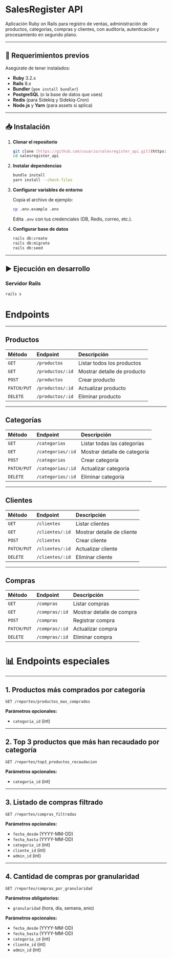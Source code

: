 # SalesRegister API

Aplicación Ruby on Rails para registro de ventas, administración de productos, categorías, compras y clientes, con auditoría, autenticación y procesamiento en segundo plano.

---

## 🚀 Requerimientos previos

Asegúrate de tener instalados:

* **Ruby** 3.2.x
* **Rails** 8.x
* **Bundler** (`gem install bundler`)
* **PostgreSQL** (o la base de datos que uses)
* **Redis** (para Sidekiq y Sidekiq-Cron)
* **Node.js** y **Yarn** (para assets si aplica)

---

## 📥 Instalación

1.  **Clonar el repositorio**

    ```bash
    git clone [https://github.com/usuario/salesregister_api.git](https://github.com/usuario/salesregister_api.git)
    cd salesregister_api
    ```

2.  **Instalar dependencias**

    ```bash
    bundle install
    yarn install --check-files
    ```

3.  **Configurar variables de entorno**

    Copia el archivo de ejemplo:

    ```bash
    cp .env.example .env
    ```

    Edita `.env` con tus credenciales (DB, Redis, correo, etc.).

4.  **Configurar base de datos**

    ```bash
    rails db:create
    rails db:migrate
    rails db:seed
    ```

---

## ▶️ Ejecución en desarrollo

### Servidor Rails

```bash
rails s
```

# Endpoints

---

## Productos

| Método | Endpoint | Descripción |
| :--- | :--- | :--- |
| `GET` | `/productos` | Listar todos los productos |
| `GET` | `/productos/:id` | Mostrar detalle de producto |
| `POST` | `/productos` | Crear producto |
| `PATCH/PUT` | `/productos/:id` | Actualizar producto |
| `DELETE` | `/productos/:id` | Eliminar producto |

---

## Categorías

| Método | Endpoint | Descripción |
| :--- | :--- | :--- |
| `GET` | `/categorias` | Listar todas las categorías |
| `GET` | `/categorias/:id` | Mostrar detalle de categoría |
| `POST` | `/categorias` | Crear categoría |
| `PATCH/PUT` | `/categorias/:id` | Actualizar categoría |
| `DELETE` | `/categorias/:id` | Eliminar categoría |

---

## Clientes

| Método | Endpoint | Descripción |
| :--- | :--- | :--- |
| `GET` | `/clientes` | Listar clientes |
| `GET` | `/clientes/:id` | Mostrar detalle de cliente |
| `POST` | `/clientes` | Crear cliente |
| `PATCH/PUT` | `/clientes/:id` | Actualizar cliente |
| `DELETE` | `/clientes/:id` | Eliminar cliente |

---

## Compras

| Método | Endpoint | Descripción |
| :--- | :--- | :--- |
| `GET` | `/compras` | Listar compras |
| `GET` | `/compras/:id` | Mostrar detalle de compra |
| `POST` | `/compras` | Registrar compra |
| `PATCH/PUT` | `/compras/:id` | Actualizar compra |
| `DELETE` | `/compras/:id` | Eliminar compra |

# 📊 Endpoints especiales

---

## 1. Productos más comprados por categoría

`GET /reportes/productos_mas_comprados`

**Parámetros opcionales:**

* `categoria_id` (int)

---

## 2. Top 3 productos que más han recaudado por categoría

`GET /reportes/top3_productos_recaudacion`

**Parámetros opcionales:**

* `categoria_id` (int)

---

## 3. Listado de compras filtrado

`GET /reportes/compras_filtradas`

**Parámetros opcionales:**

* `fecha_desde` (YYYY-MM-DD)
* `fecha_hasta` (YYYY-MM-DD)
* `categoria_id` (int)
* `cliente_id` (int)
* `admin_id` (int)

---

## 4. Cantidad de compras por granularidad

`GET /reportes/compras_por_granularidad`

**Parámetros obligatorios:**

* `granularidad` (hora, dia, semana, anio)

**Parámetros opcionales:**

* `fecha_desde` (YYYY-MM-DD)
* `fecha_hasta` (YYYY-MM-DD)
* `categoria_id` (int)
* `cliente_id` (int)
* `admin_id` (int)
